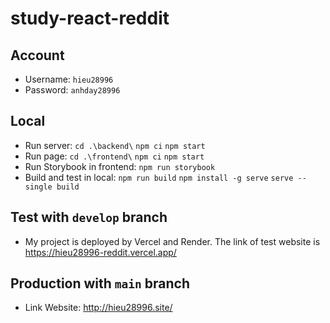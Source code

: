 # study-react-reddit

## Account
* Username: `hieu28996`
* Password: `anhday28996`

## Local
* Run server: `cd .\backend\` `npm ci` `npm start`
* Run page: `cd .\frontend\` `npm ci` `npm start`
* Run Storybook in frontend: `npm run storybook`
* Build and test in local: `npm run build` `npm install -g serve` `serve --single build`

## Test with `develop` branch
* My project is deployed by Vercel and Render. The link of test website is https://hieu28996-reddit.vercel.app/

## Production with `main` branch
* Link Website: http://hieu28996.site/
